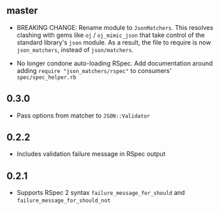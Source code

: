 master
------

* BREAKING CHANGE: Rename module to `JsonMatchers`. This resolves clashing with
  gems like `oj` / `oj_mimic_json` that take control of the standard library's
  `json` module. As a result, the file to require is now `json_matchers`,
  instead of `json/matchers`.

* No longer condone auto-loading RSpec. Add documentation around adding `require
  "json_matchers/rspec"` to consumers' `spec/spec_helper.rb`

0.3.0
-----

* Pass options from matcher to `JSON::Validator`

0.2.2
-----

* Includes validation failure message in RSpec output

0.2.1
-----

* Supports RSpec 2 syntax `failure_message_for_should` and
  `failure_message_for_should_not`
